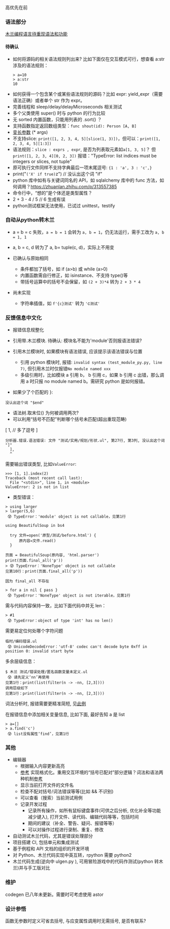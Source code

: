 高优先在前

### 语法部分

[木兰编程语言待重现语法和功能](https://gitee.com/MulanRevive/mulan-rework/issues/I1SEU5)

#### 待确认

- 如何将源码的相关语法规则列出来? 比如下面仅在交互模式可行，想查看 a:str 涉及的语法规则：
  ```
  > a=10
  > a:str
  10
  ```
- 如何获得一个包含某个或某些语法规则的源码？比如 expr: yield_expr（需要语法正确）或者单个 str 作为 expr。
- 完善线程和 sleep/delay/delayMicroseconds 相关测试
- 多个父类使用 super() 时与 python 的行为比较
- 无 sorted 内置函数，只能用列表的 .sort() ？
- 支持函数指定返回数组类型：`func shout(id): Person [A, B]`
- [变长参数](http://www.yourownlinux.com/2016/12/python-function-args-kwargs.html#:~:text=Variable%20Length%20Arguments%20A%20Python%20function%20can%20use,function%20can%20accept%20keyworded%20variable%20length%20argument%20list.) (* args)
- 不支持slice: `print([1, 2, 3, 4, 5][slice(1, 3)])`，但可以：`print([1, 2, 3, 4, 5][1:3])`
- 语法规则：`slice : exprs , expr`, 是否为列表取元素如`a[1, 3, 5]`？ 但`print([1, 2, 3, 4][0, 2, 3])` 报错："TypeError:
  list indices must be integers or slices, not tuple"
- 原可执行文件同样不支持字典最后一项末尾逗号: `{1 : 'a', 3 : 'c',}`
- print("`('X' if true)`z") // 没认出这个词 "if"
- python 库中如有与关键词同名的 API，如 sqlalchemy 库中的 func 方法，如何调用？https://zhuanlan.zhihu.com/p/313557385
- 命令行中，“想的”是个体还是类型属性？
- 2 + 3 - 4 / 5 // 6 生成有误
- python测试框架无法使用，已试过 unittest，testify

### 自动从python转木兰

- a = b = c 失败，`a = b = 1` 会转为 `a, b = 1`，仍无法运行，需手工改为 `a, b = 1, 1`
- a, b = c, d 转为了 a, b= tuple(c, d)，实际上不用变
- 已确认与原始相同
  - 条件都加了括号，如 if (a>b) 或 while (a>0)
  - 内置函数需自行修正，如 isinstance、不支持 type()等
  - 带括号运算中的括号不会保留，如 `(2 + 3)*4` 转为 `2 + 3 * 4`

- 尚未实现
  - 字符串插值，如 `f'{c}测试'` 转为 `'`c`测试'`

### 反馈信息中文化

- 报错信息规整化
- 引用带.木兰模块. 待确认: 模块名不能为'module'否则报语法错误?
- 引用木兰模块时, 如果模块有语法错误, 应该提示该语法错误与位置
    - 引用 python 模块时, 报错: `invalid syntax (test_module_py.py, line 7)`, 但引用木兰时仅报错`No module named xxx`
    - 多级引用时，比如模块 a 引用 b， b 引用 c，如果 b 引用 c 出错，那么调用 a 时只报 no module named b。需研究 python 是如何报错。

- 如果少了个匹配的 }:

```
没认出这个词 "$end"
```

- 语法树.取末位() 为何被调用两次?
- 可以利用“括号不匹配”判断哪个括号未匹配(超出重现范畴)

[
1, // 多了逗号
]

```
分析器.错误.语法错误: 文件 "测试/实用/规划/形状.ul", 第27行, 第3列, 没认出这个词 "]"
  ],
  ^
```

需要输出错误类型, 比如`ValueError`:

```
>>> [1, 1].index(2)
Traceback (most recent call last):
  File "<stdin>", line 1, in <module>
ValueError: 2 is not in list
```

- 类型错误：

```
> using larger
> larger(5,6)
 😰 TypeError：'module' object is not callable，见第1行
```

```
using BeautifulSoup in bs4

  try 文件=open('原型/测试/before.html') {
      原内容=文件.read()
  }

页面 = BeautifulSoup(原内容, 'html.parser')
print(页面.final_all('p'))
> 😰 TypeError：'NoneType' object is not callable
见第10行：print(页面.final_all('p')) 

因为 final_all 不存在
```

```
> for a in nil { pass }
 😰 TypeError：'NoneType' object is not iterable，见第1行
```

需与代码内容保持一致，比如下面代码中并无 len：

```
> #1
 😰 TypeError：object of type 'int' has no len()
```

需更易定位何处哪个字符问题

```
临时/编码错误.ul
 😰 UnicodeDecodeError：'utf-8' codec can't decode byte 0xff in position 0: invalid start byte
```

多余层级信息：

```
$ 木兰 测试/错误处理/匿名函数变量未定义.ul
 😰 请先定义‘nn’再使用
见第1行：print(list(filter(n -> -nn, [2,3])))
调用层级如下
见第1行：print(list(filter(n -> -nn, [2,3])))
```

词法分析时, 报错需要更精准简短, 见[此例](../测试/错误处理/不可见字符.ul)

在报错信息中添加相关变量信息, 比如下面, 最好告知 a 是 list

```
> a=[]
> a.find('c')
 😰 list没有属性‘find’，见第1行
```

### 其他

- 编辑器
    - 根据输入内容更新高亮
    - [参考](https://code.visualstudio.com/blogs/2016/11/15/formatters-best-practices)
      实现格式化。重用交互环境的“括号已配对”部分逻辑？词法和语法两种机制[参考](http://beza1e1.tuxen.de/articles/formatting_code.html)
    - 显示当前打开文件的文件名
    - 检查不配对括号/词法错误等等(比如 && 不识别)
    - 可以查看（搜索）当前测试用例
    - 记录开发过程
        - 记录所有操作，如所有鼠标键盘事件(可供之后分析, 优化补全等功能减少键入), 打开文件、读代码、编辑代码等等，包括时间
        - 期间的建议（补全、警告、疑问、报错等等）
        - 可以对操作过程进行录制、重复、修改
- 自动测试木兰代码，尤其是错误处理部分
- 项目搭建 CI, 包括单元和集成测试
- 基于例程和 API 文档的组织的开发环境
- 对 Python、木兰代码实现中英互转，rpython 需要 python2
- 木兰代码生成(逆向中 ulgen.py ), 可用冒险游戏中的代码作测试(python 转木兰)并与手工版对比

### 维护

codegen 已八年未更新。需要时可考虑使用 astor

### 设计参悟

函数无参数时定义可省去括号, 与应变属性调用时无需括号, 是否有联系?

